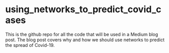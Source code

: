 # using_networks_to_predict_covid_cases
This is the github repo for all the code that will be used in a Medium blog post. The blog post covers why and how we should use networks to predict the spread of Covid-19. 
